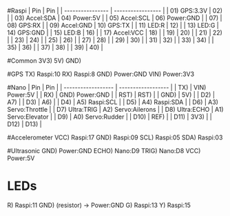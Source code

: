 #Raspi
| Pin              | Pin               |
| ---------------- | ----------------- |
| 01) GPS:3.3V     | 02)               |
| 03) Accel:SDA    | 04) Power:5V      |
| 05) Accel:SCL    | 06) Power:GND     |
| 07)              | 08) GPS:RX        |
| 09) Accel:GND    | 10) GPS:TX        |
| 11) LED:R        | 12)               |
| 13) LED:G        | 14) GPS:GND       |
| 15) LED:B        | 16)               |
| 17) Accel:VCC    | 18)               |
| 19)              | 20)               |
| 21)              | 22)               |
| 23)              | 24)               |
| 25)              | 26)               |
| 27)              | 28)               |
| 29)              | 30)               |
| 31)              | 32)               |
| 33)              | 34)               |
| 35)              | 36)               |
| 37)              | 38)               |
| 39)              | 40)               |

#Common
3V3)
5V)
GND)

#GPS
TX) Raspi:10
RX) Raspi:8
GND) Power:GND
VIN) Power:3V3

#Nano
| Pin                | Pin                |
| ------------------ | ------------------ |
| TX)                | VIN) Power:5V      |
| RX)                | GND) Power:GND     |
| RST)               | RST)               |
| GND)               | 5V)                |
| D2)                | A7)                |
| D3)                | A6)                |
| D4)                | A5) Raspi:SCL      |
| D5)                | A4) Raspi:SDA      |
| D6)                | A3) Servo:Throttle |
| D7) Ultra:TRIG     | A2) Servo:Ailerons |
| D8) Ultra:ECHO     | A1) Servo:Elevator |
| D9)                | A0) Servo:Rudder   |
| D10)               | REF)               |
| D11)               | 3V3)               |
| D12)               | D13)               |
 
#Accelerometer
VCC) Raspi:17
GND) Raspi:09
SCL) Raspi:05
SDA) Raspi:03

#Ultrasonic
GND) Power:GND
ECHO) Nano:D9
TRIG) Nano:D8
VCC) Power:5V

# LEDs
R) Raspi:11
GND) (resistor) -> Power:GND
G) Raspi:13
Y) Raspi:15
